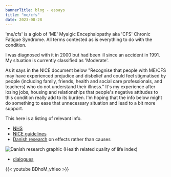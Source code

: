 ```yaml
---
bannerTitle: blog - essays
title: "me/cfs"
date: 2023-08-28
---
```


'me/cfs' is a glob of 'ME' Myalgic Encephalopathy aka 'CFS' Chronic Fatigue
Syndrome. All terms contested as is everything to do with the condition.  

I was diagnosed with it in 2000 but had been ill since an accident in 1991. My
situation is currently classified as 'Moderate'.  

As it says in the NICE document below "Recognise that people with ME/CFS may
have experienced prejudice and disbelief and could feel stigmatised by people
(including family, friends, health and social care professionals, and teachers)
who do not understand their illness." It's my experience after losing jobs,
housing and relationships that people's negative attitudes to this condition
really add to its burden. I'm hoping that the info below might do something to
ease that unnecessary situation and lead to a bit more support. 

This here is a listing of relevant info.  

* [NHS](https://www.nhs.uk/conditions/chronic-fatigue-syndrome-cfs/)
* [NICE guidelines](https://www.nice.org.uk/guidance/ng206)
* [Danish research](https://pubmed.ncbi.nlm.nih.gov/26147503/) on effects rather than causes

![Danish research graphic](https://www.ncbi.nlm.nih.gov/pmc/articles/instance/4492975/bin/pone.0132421.g003.jpg)
(Health related quality of life index)

* [dialogues](https://www.dialogues-mecfs.co.uk/videos/)

{{< youtube BDhoM_vhIeo >}}

